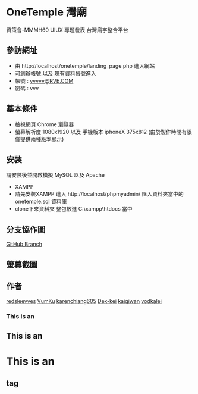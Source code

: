 # OneTemple 灣廟

資策會-MMMH60 UIUX 專題發表 台灣廟宇整合平台

## 參訪網址

* 由 http://localhost/onetemple/landing_page.php 進入網站
* 可創辦帳號 以及 現有資料帳號進入 
* 帳號 : vvvvv@RVE.COM
* 密碼 : vvv

## 基本條件
* 檢視網頁 Chrome 瀏覽器
* 螢幕解析度 1080x1920 以及 手機版本 iphoneX 375x812 (由於製作時間有限 僅提供兩種版本顯示)

## 安裝
請安裝後並開啟模擬 MySQL 以及 Apache
* XAMPP
* 請先安裝XAMPP 進入 http://localhost/phpmyadmin/ 匯入資料夾當中的 onetemple.sql 資料庫
* clone下來資料夾 整包放進 C:\xampp\htdocs 當中
  
## 分支協作圖
<a href="https://github.com/redsleevves/onetemple/network">GitHub Branch</a>

## 螢幕截圖


## 作者

<a href="https://github.com/redsleevves">redsleevves</a>
<a href="https://github.com/VumKu">VumKu</a>
<a href="https://github.com/karenchiang605">karenchiang605</a>
<a href="https://github.com/Dex-kei">Dex-kei</a>
<a href="https://github.com/kaiqiwan">kaiqiwan</a>
<a href="https://github.com/vodkalei">vodkalei</a>

### This is an 
## This is an 
# This is an 
<h2> tag
